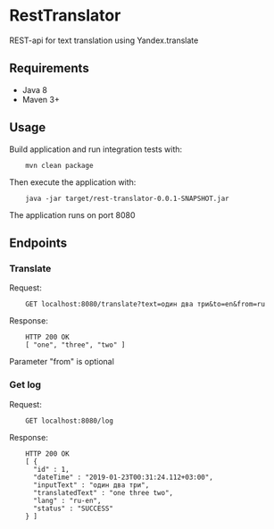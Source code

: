 # RestTranslator
REST-api for text translation using Yandex.translate

## Requirements
* Java 8
* Maven 3+

## Usage
Build application and run integration tests with:
```
    mvn clean package
```
Then execute the application with:
```
    java -jar target/rest-translator-0.0.1-SNAPSHOT.jar
```
The application runs on port 8080

## Endpoints
### Translate
Request:
```
    GET localhost:8080/translate?text=один два три&to=en&from=ru
```
Response:
```
    HTTP 200 OK
    [ "one", "three", "two" ]
```
Parameter "from" is optional

### Get log
Request:
```
    GET localhost:8080/log
```
Response:
```
    HTTP 200 OK
    [ {
      "id" : 1,
      "dateTime" : "2019-01-23T00:31:24.112+03:00",
      "inputText" : "один два три",
      "translatedText" : "one three two",
      "lang" : "ru-en",
      "status" : "SUCCESS"
    } ]
```